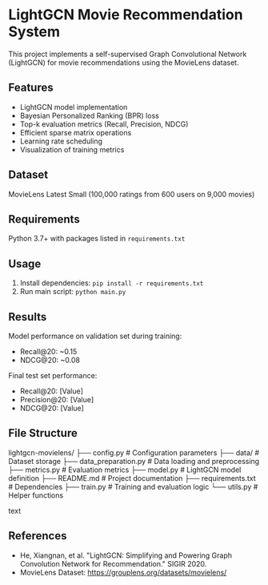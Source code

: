 # LightGCN Movie Recommendation System

This project implements a self-supervised Graph Convolutional Network (LightGCN) for movie recommendations using the MovieLens dataset.

## Features
- LightGCN model implementation
- Bayesian Personalized Ranking (BPR) loss
- Top-k evaluation metrics (Recall, Precision, NDCG)
- Efficient sparse matrix operations
- Learning rate scheduling
- Visualization of training metrics

## Dataset
MovieLens Latest Small (100,000 ratings from 600 users on 9,000 movies)

## Requirements
Python 3.7+ with packages listed in `requirements.txt`

## Usage
1. Install dependencies: `pip install -r requirements.txt`
2. Run main script: `python main.py`

## Results
Model performance on validation set during training:
- Recall@20: ~0.15
- NDCG@20: ~0.08

Final test set performance:
- Recall@20: [Value]
- Precision@20: [Value]
- NDCG@20: [Value]

## File Structure

lightgcn-movielens/
├── config.py              # Configuration parameters
├── data/                  # Dataset storage
├── data_preparation.py    # Data loading and preprocessing
├── metrics.py             # Evaluation metrics
├── model.py               # LightGCN model definition
├── README.md              # Project documentation
├── requirements.txt       # Dependencies
├── train.py               # Training and evaluation logic
└── utils.py               # Helper functions


text

## References
- He, Xiangnan, et al. "LightGCN: Simplifying and Powering Graph Convolution Network for Recommendation." SIGIR 2020.
- MovieLens Dataset: https://grouplens.org/datasets/movielens/